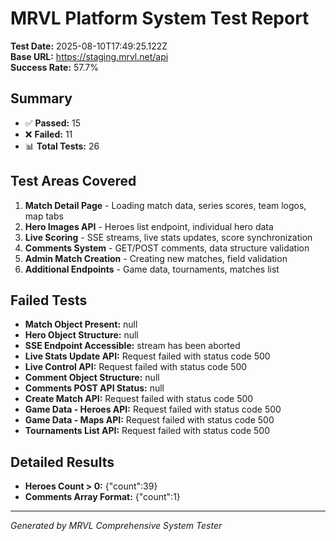 # MRVL Platform System Test Report

**Test Date:** 2025-08-10T17:49:25.122Z  
**Base URL:** https://staging.mrvl.net/api  
**Success Rate:** 57.7%

## Summary
- ✅ **Passed:** 15
- ❌ **Failed:** 11
- 📊 **Total Tests:** 26

## Test Areas Covered
1. **Match Detail Page** - Loading match data, series scores, team logos, map tabs
2. **Hero Images API** - Heroes list endpoint, individual hero data
3. **Live Scoring** - SSE streams, live stats updates, score synchronization
4. **Comments System** - GET/POST comments, data structure validation
5. **Admin Match Creation** - Creating new matches, field validation
6. **Additional Endpoints** - Game data, tournaments, matches list

## Failed Tests
- **Match Object Present:** null
- **Hero Object Structure:** null
- **SSE Endpoint Accessible:** stream has been aborted
- **Live Stats Update API:** Request failed with status code 500
- **Live Control API:** Request failed with status code 500
- **Comment Object Structure:** null
- **Comments POST API Status:** null
- **Create Match API:** Request failed with status code 500
- **Game Data - Heroes API:** Request failed with status code 500
- **Game Data - Maps API:** Request failed with status code 500
- **Tournaments List API:** Request failed with status code 500

## Detailed Results
- **Heroes Count > 0:** {"count":39}
- **Comments Array Format:** {"count":1}

---
*Generated by MRVL Comprehensive System Tester*
